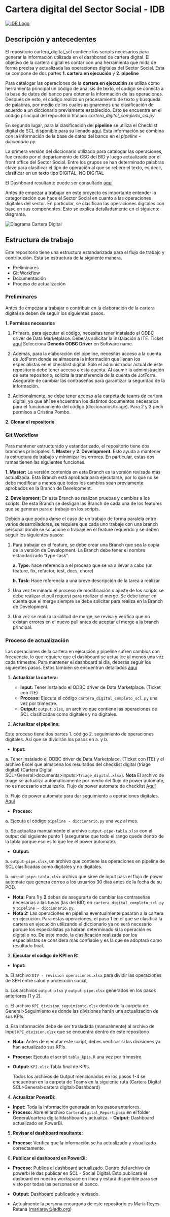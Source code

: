 # Cartera digital del Sector Social - IDB

[![IDB Logo](https://scldata.iadb.org/assets/iadb-7779368a000004449beca0d4fc6f116cc0617572d549edf2ae491e9a17f63778.png)](https://scldata.iadb.org)

## Descripción y antecedentes

El repositorio cartera_digital_scl contiene los scripts necesarios para generar la información utilizada en el dashborad de cartera digital. El objetivo de la cartera digital es contar con una herramienta que mida de forma precisa y actualizada las operaciones digitales del Sector Social. Esta se compone de dos partes **1. cartera en ejecución** y **2. pipeline**

Para catalogar las operaciones de la **cartera en ejecución** se utiliza como herramienta principal un código de análisis de texto, el código se conecta a la base de datos del banco para obtener la información de las operaciones. Después de esto, el código realiza un procesamiento de texto y búsqueda de palabras, por medio de los cuales asignaremos una clasificación de acuerdo a un diccionario previamente establecido. Esto se encuentra en el código principal del repositorio titulado *cartera_digital_completo_scl.py*

En segundo lugar, para la clasificación del **pipeline** se utiliza el Checklist digital de SCL disponible para su llenado [aquí](https://www.jotform.com/form/211395055225047). Esta información se combina con la información de la base de datos del banco en el *pipeline - diccionario.py*.
 
La primera versión del diccionario utilizado para catalogar las operaciones, fue creado por el departamento de CSC del BID y luego actualizado por el front office del Sector Social. Entre los grupos se han determinado palabras clave para clasificar el tipo de operación al que se refiere el texto, es decir, clasificar en un texto tipo DIGITAL, NO DIGITAL
 
El Dashboard resultante puede ser consultado [aquí](https://app.powerbi.com/groups/c85d5888-24d0-4d69-bbfa-8e82d4e880f0/reports/4446a94f-aace-4def-9a4d-a9497b103488/ReportSection0ab4c65391af2642b8ae?ctid=9dfb1a05-5f1d-449a-8960-62abcb479e7d&experience=power-bi)

Antes de empezar a trabajar en este proyecto es importante entender la categorización que hace el Sector Social en cuanto a las operaciones digitales del sector. En particular, se clasifican las operaciones digitales con base en sus componentes. Esto se explica detalladamente en el siguiente diagrama. 

![Diagrama Cartera Digital](https://github.com/BID-DATA/diccionario_cartera_digital_scl/Inputs/operaciones_clasificacion.png)

## Estructura de trabajo
Este repositorio tiene una estructura estandarizada para el flujo de trabajo y contribución. Esta se estructura de la siguiente manera. 

  * Preliminares
  * Git Workflow
  * Documentación
  * Proceso de actualización

### Preliminares

Antes de empezar a trabajar o contribuir en la elaboración de la cartera digital se deben de seguir los siguientes pasos. 

**1. Permisos necesarios**

1. Primero, para ejecutar el código, necesitas tener instalado el ODBC driver de Data Marketplace. Deberás solicitar la instalación a ITE. Ticket [aquí](https://iadb.service-now.com/sp?id=sc_cat_item&sys_id=d7b9f6d70f8d3100d15605cce1050eb4&category=Technology%20services) Selecciona **Denodo ODBC Driver** en Software name.

2. Además, para la elaboración del pipeline, necesitas acceso a la cuenta de JotForm donde se almacena la información que llenan los especialistas en el checklist digital. Solo el administrador actual de este repositorio debe tener acceso a esta cuenta. Al asumir la administración de este repositorio, solicita la transferencia de la cuenta de JotForm. Asegúrate de cambiar las contraseñas para garantizar la seguridad de la información.

3. Adicionalmente, se debe tener acceso a la carpeta de teams de cartera digital, ya que ahí se encuentran los distintos documentos necesarios para el funcionamiento del código (diccionarios/triage). Para 2 y 3 pedir permisos a Cristina Pombo.

**2. Clonar el repositorio**

### Git Workflow ###

Para mantener estructurado y estandarizado, el repositorio tiene dos branches principales: **1. Master**
y **2. Development**. Esto ayuda a mantener la estructura de trabajo y minimizar los errores. En particular, estas dos ramas tienen las siguientes funciones.

**1. Master:** La versión contenida en esta Branch es la versión revisada más actualizada. Esta Branch está aprobada para ejecutarse, por lo que no se debe modificar a menos que todos los cambios sean previamente aprobados en la Branch de Development. 

**2. Development:** En esta Branch se realizan pruebas y cambios a los scripts. De esta Branch se desligan las Branch de cada una de los features que se generan para el trabajo en los scripts. 

Debido a que podría darse el caso de un trabajo de forma paralela entre varios desarrolladores, se requiere que cada uno trabaje con una branch personal donde se solucione o trabaje en el feature requerido y se deben seguir los siguientes pasos: 

1) Para trabajar en el feature, se debe crear una Branch que sea la copia de la versión de Development. La Branch debe tener el nombre estandarizado “type-task”.

   **a.	Type:** hace referencia a el proceso que se va a llevar a cabo (un feature, fix, refactor, test, docs, chore)
    
   **b.	Task:** Hace referencia a una breve descripción de la tarea a realizar
    
2) Una vez terminado el proceso de modificación o ajuste de los scripts se debe realizar el pull request para realizar el merge. Se debe tener en cuenta que el merge siempre se debe solicitar para realiza en la Branch de Development. 
3) Una vez se realiza la solitud de merge, se revisa y verifica que no existan errores en el nuevo pull antes de aceptar el merge a la branch principal. 

### Proceso de actualización

Las operaciones de la cartera en ejecución y pipeline sufren cambios con frecuencia, lo que requiere que el dashboard se actualice al menos una vez cada trimestre. Para mantener el dashboard al día, deberás seguir los siguientes pasos. Estos también se encuentran detallados [aquí](https://idbg.sharepoint.com/:w:/r/sites/CarteraDigitalSCL/Shared%20Documents/General/Checklist/Flujo%20Checklist.docx?d=w4fa4f253a39b4b7789d73b9419974099&csf=1&web=1&e=L4XMfF)

1. **Actualizar la cartera:** 
    - **Input:** Tener instalado el ODBC driver de Data Marketplace. (Ticket con ITE)
    - **Proceso:** Ejecuta el código `cartera_digital_completo_scl.py` una vez por trimestre.
    - **Output:** `output.xlsx`, un archivo que contiene las operaciones de SCL clasificadas como digitales y no digitales.

2. **Actualizar el pipeline:** 

Este proceso tiene dos partes 1. código 2. seguimiento de operaciones digitales. Así que se dividirán los pasos en a. y b.
   
  - **Input:** 
    
a. Tener instalado el ODBC driver de Data Marketplace. (Ticket con ITE) y el archivo Excel que almacena los resultados del checklist digital (triage digital) (Cartera Digital SCL>General>documents>inputs>`Triage_digital.xlsx`). 
**Nota** El archivo de triage se actualiza automáticamente por medio del flujo de power automate, no es necesario actualizarlo. Flujo de power automate de checklist [Aquí]()
    
b. Flujo de power automate para dar seguimiento a operaciones digitales. [Aquí](https://make.powerautomate.com/environments/Default-9dfb1a05-5f1d-449a-8960-62abcb479e7d/flows/6aa46342-35f9-49b9-8089-c26fd414040d/details)
    
  - **Proceso:** 
    
a. Ejecuta el código `pipeline - diccionario.py` una vez al mes.

b. Se actualiza manualmente el archivo `output-pipe-tabla.xlsx` con el output del siguiente punto 1 (asegurarse que todo el rango quede dentro de la tabla porque eso es lo que lee el power automate). 
    
  - **Output:** 
    
a. `output-pipe.xlsx`, un archivo que contiene las operaciones en pipeline de SCL clasificadas como digitales y no digitales.
    
b. `output-pipe-tabla.xlsx` archivo que sirve de input para el flujo de power automate que genera correo a los usuarios 30 días antes de la fecha de su POD. 
    
- **Nota:** Para **1** y **2** debes de asegurarte de cambiar las contraseñas necesarias a las tuyas (las del BID)
    en `cartera_digital_completo_scl.py` y `pipeline - diccionario.py`.
- **Nota 2:** Las operaciones en pipelina eventualmente pasaran a la cartera en ejecución. Para estas operaciones, el paso 1 en el que se clasifica la cartera en ejecución utilizando el diccionario ya no será necesario porque los especialistas ya habrán determinado si la operación es digital o no. De este modo, la clasificación realizada por los especialistas se considera más confiable y es la que se adoptará como resultado final.

3. **Ejecutar el código de KPI en R:** 
  - **Input:** 
    
  a. El archivo `DIV - revision operaciones.xlsx` para dividir las operaciones de SPH entre salud y protección social, 
      
  b. Los archivos `output.xlsx` y `output-pipe.xlsx` generados en los pasos anteriores (1 y 2).
      
  c. El archivo `KPI_division_seguimiento.xlsx` dentro de la carpeta de General>Seguimiento es donde las divisiones harán una actualización de sus KPIs.
      
  d. Esa información debe de ser trasladada (manualmente) al archivo de Input `KPI_division.xlsx` que se encuentra dentro de este repositorio
     
  - **Nota:** Antes de ejecutar este script, debes verificar si las divisiones ya han actualizado sus KPIs.
  - **Proceso:** Ejecuta el script `tabla_kpis.R` una vez por trimestre.
  - **Output:** `KPI.xlsx` Tabla final de KPIs. 
    
    Todos los archivos de Output mencionados en los pasos 1-4 se encuentran en la carpeta de Teams en la siguiente ruta (Cartera Digital SCL>General>cartera digital>Dashboard) 
    
    
4. **Actualizar PowerBi:** 
  - **Input:** Toda la información generada en los pasos anteriores.
  - **Proceso:** Abre el archivo `CarteraDigital_Report.pbix` en el folder General/cartera digital/dashboard y actualiza.      - **Output:** Dashboard actualizado en PowerBi.

5. **Revisar el dashboard resultante:** 
  - **Proceso:** Verifica que la información se ha actualizado y visualizado correctamente.

6. **Publicar el dashboard en PowerBi:** 
  - **Proceso:** Publica el dashboard actualizado. Dentro del archivo de powerbi le das publicar en SCL - Social Digital. Esto publicará el dasboard en nuestro workspace en línea y estará disponible para ser visto por todas las personas en el banco.
  - **Output:** Dashboard publicado y revisado.

- Actualmente la persona encargada de este repositorio es María Reyes Retana (mariarey@iadb.org)
